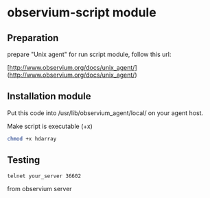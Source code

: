 # observium-script module
## Preparation
prepare "Unix agent" for run script module, follow this url:

[http://www.observium.org/docs/unix_agent/] (http://www.observium.org/docs/unix_agent/)

## Installation module
Put this code into /usr/lib/observium_agent/local/ on your agent host.

Make script is executable (+x)
```sh
chmod +x hdarray
```

## Testing
```sh
telnet your_server 36602
```
from observium server
